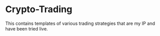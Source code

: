 # Crypto-Trading

This contains templates of various trading strategies that are my IP and have been tried live. 

